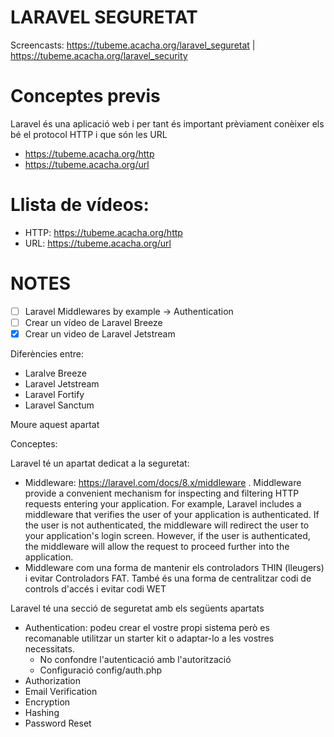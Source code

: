 # LARAVEL SEGURETAT

Screencasts: https://tubeme.acacha.org/laravel_seguretat | https://tubeme.acacha.org/laravel_security

# Conceptes previs

Laravel és una aplicació web i per tant és important prèviament conèixer els bé el protocol HTTP i que són les URL

- https://tubeme.acacha.org/http
- https://tubeme.acacha.org/url

# Llista de vídeos:

- HTTP: https://tubeme.acacha.org/http
- URL: https://tubeme.acacha.org/url


# NOTES

- [ ] Laravel Middlewares by example -> Authentication
- [ ] Crear un vídeo de Laravel Breeze
- [X] Crear un video de Laravel Jetstream

Diferències entre:
- Laralve Breeze
- Laravel Jetstream
- Laravel Fortify
- Laravel Sanctum

Moure aquest apartat

Conceptes:

Laravel té un apartat dedicat a la seguretat:
- Middleware: https://laravel.com/docs/8.x/middleware . Middleware provide a convenient mechanism for inspecting and filtering HTTP requests entering your application. For example, Laravel includes a middleware that verifies the user of your application is authenticated. If the user is not authenticated, the middleware will redirect the user to your application's login screen. However, if the user is authenticated, the middleware will allow the request to proceed further into the application.
- Middleware com una forma de mantenir els controladors THIN (lleugers) i evitar Controladors FAT. També és una forma de centralitzar codi de controls d'accés i evitar codi WET

Laravel té una secció de seguretat amb els següents apartats
- Authentication: podeu crear el vostre propi sistema però es recomanable utilitzar un starter kit o adaptar-lo a les vostres necessitats.
  - No confondre l'autenticació amb l'autorització
  - Configuració config/auth.php
- Authorization
- Email Verification
- Encryption
- Hashing
- Password Reset
